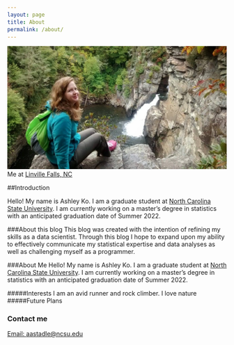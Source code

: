 ```yaml
---
layout: page
title: About
permalink: /about/
---
```

![Me at Linville Falls, NC](https://raw.githubusercontent.com/akoncsugit/akoncsugit.github.io/master/images/aboutmephoto.jpg)
Me at [Linville Falls, NC](https://www.visitnc.com/listing/n9wC/linville-falls)

##Introduction

Hello! My name is Ashley Ko. I am a graduate student at [North Carolina State University](https://www.ncsu.edu/). I am currently working on a master’s degree in statistics with an anticipated graduation date of Summer 2022.

###About this blog
This blog was created with the intention of refining my skills as a data scientist. Through this blog I hope to expand upon my ability to effectively communicate my statistical expertise and data analyses as well as challenging myself as a programmer.

###About Me
Hello! My name is Ashley Ko. I am a graduate student at [North Carolina State University](https://www.ncsu.edu/). I am currently working on a master’s degree in statistics with an anticipated graduation date of Summer 2022.

#####Interests
I am an avid runner and rock climber. I love nature
#####Future Plans

### Contact me

[Email: aastadle@ncsu.edu](mailto:aastadle@ncsu.edu)
